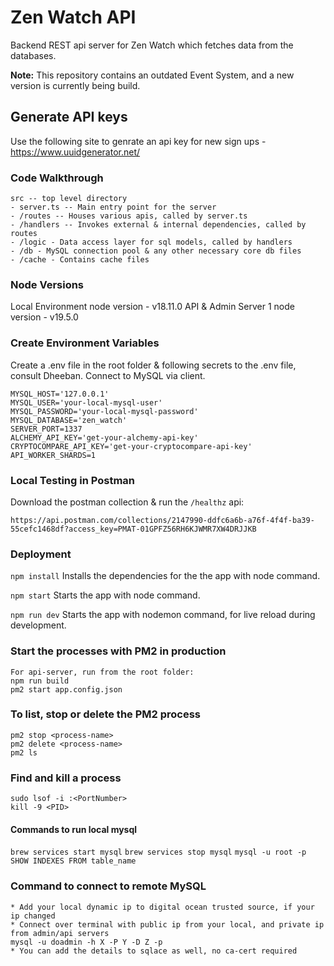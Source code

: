 # Zen Watch API
Backend REST api server for Zen Watch which fetches data from the databases.

**Note:** This repository contains an outdated Event System, and a new version is currently being build.

## Generate API keys
Use the following site to genrate an api key for new sign ups - https://www.uuidgenerator.net/

### Code Walkthrough
```
src -- top level directory
- server.ts -- Main entry point for the server
- /routes -- Houses various apis, called by server.ts
- /handlers -- Invokes external & internal dependencies, called by routes
- /logic - Data access layer for sql models, called by handlers
- /db - MySQL connection pool & any other necessary core db files
- /cache - Contains cache files
```
### Node Versions
Local Environment node version - v18.11.0
API & Admin Server 1 node version - v19.5.0

### Create Environment Variables
Create a .env file in the root folder & following secrets to the .env file, consult Dheeban.
Connect to MySQL via client.
```
MYSQL_HOST='127.0.0.1'
MYSQL_USER='your-local-mysql-user'
MYSQL_PASSWORD='your-local-mysql-password'
MYSQL_DATABASE='zen_watch'
SERVER_PORT=1337
ALCHEMY_API_KEY='get-your-alchemy-api-key'
CRYPTOCOMPARE_API_KEY='get-your-cryptocompare-api-key'
API_WORKER_SHARDS=1
```

### Local Testing in Postman
Download the postman collection & run the `/healthz` api:
```
https://api.postman.com/collections/2147990-ddfc6a6b-a76f-4f4f-ba39-55cefc1468df?access_key=PMAT-01GPFZ56RH6KJWMR7XW4DRJJKB
```

### Deployment
``` npm install ```
Installs the dependencies for the the app with node command.

``` npm start ```
Starts the app with node command.

``` npm run dev ```
Starts the app with nodemon command, for live reload during development.

### Start the processes with PM2 in production
```
For api-server, run from the root folder: 
npm run build
pm2 start app.config.json
```

### To list, stop or delete the PM2 process
```
pm2 stop <process-name>
pm2 delete <process-name>
pm2 ls
```

### Find and kill a process
```
sudo lsof -i :<PortNumber>
kill -9 <PID>
```

#### Commands to run local mysql
``` brew services start mysql ```
``` brew services stop mysql ```
``` mysql -u root -p ```
``` SHOW INDEXES FROM table_name ```

### Command to connect to remote MySQL
```
* Add your local dynamic ip to digital ocean trusted source, if your ip changed
* Connect over terminal with public ip from your local, and private ip from admin/api servers
mysql -u doadmin -h X -P Y -D Z -p
* You can add the details to sqlace as well, no ca-cert required
```

